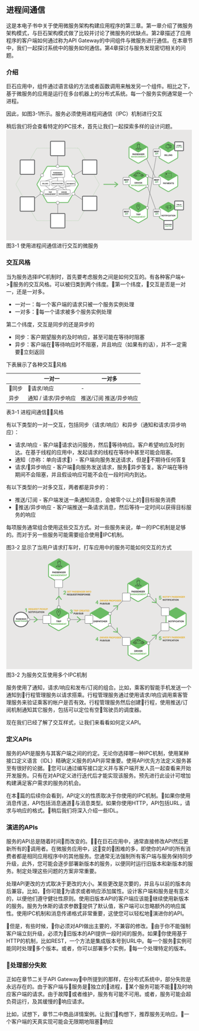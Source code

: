 ## 进程间通信

这是本电子书中关于使用微服务架构构建应用程序的第三章。第一章介绍了微服务架构模式，与巨石架构模式做了比较并讨论了微服务的优缺点。第2章描述了应用程序的客户端如何通过称为API Gateway的中间组件与微服务进行通信。在本章节中，我们一起探讨系统中的服务如何通信。第4章探讨与服务发现密切相关的问题。

### 介绍
巨石应用中，组件通过语言级的方法或者函数调用来触发另一个组件。相比之下，基于微服务的应用是运行在多台机器上的分布式系统。每一个服务实例通常是一个进程。

因此，如图3-1所示。服务必须使用进程间通信（IPC）机制进行交互

稍后我们将会查看特定的IPC技术，首先让我们一起探索多样的设计问题。
![3-1](3-1.png)
图3-1 使用进程间通信进行交互的微服务

### 交互风格
当为服务选择IPC机制时，首先要考虑服务之间是如何交互的。有各种客户端<->服务的交互风格。可以被归类到两个纬度。第一个纬度，交互是否是一对一，还是一对多。
- 一对一：每一个客户端的请求只被一个服务实例处理
- 一对多：每一个请求被多个服务实例处理

第二个纬度，交互是同步的还是异步的
- 同步：客户期望服务的及时响应，甚至可能在等待时阻塞
- 异步：客户端在等待响应时不阻塞，并且响应（如果有的话），并不一定需要立刻返回

下表展示了各种交互风格

|                     |            一对一            |  一对多             | 
| --------------------------| ---------------------------- |  ---------------------------- | 
| 同步    |  请求/响应|  - |
| 异步   |  通知 / 请求/异步响应| 推送/订阅 推送/异步响应 |
表3-1 进程间通信风格

有以下类型的一对一交互，包括同步（请求/响应）和异步（通知和请求/异步响应）：
- 请求/响应 - 客户端请求访问服务，然后等待响应。客户希望响应及时到达。在基于线程的应用中，发起请求的线程在等待中甚至可能会阻塞。
- 通知（亦称：单向请求）- 客户端向服务发送请求，但是不期待任何答复
- 请求/异步响应 - 客户端向服务发送请求，服务异步答复。客户端在等待期间不会阻塞，并且假设响应可能不会在一段时间内到达。
  
有以下类型的一对多交互，两者都是异步的：
- 推送/订阅 - 客户端发送一条通知消息，会被零个以上的目标服务消费
- 推送/异步响应 - 客户端推送一条请求消息，然后等待一定时间以获得目标服务的响应

每项服务通常组合使用这些交互方式。对一些服务来说，单一的IPC机制是足够的。而对于另一些服务可能需要组合使用IPC机制。

图3-2 显示了当用户请求打车时，打车应用中的服务可能如何交互的方式
![3-2](3-2.png)
图3-2 为服务交互使用多个IPC机制

服务使用了通知，请求/响应和发布/订阅的组合。比如，乘客的智能手机发送一个通知到行程管理服务以请求搭乘。行程管理服务通过使用请求/响应调用乘客管理服务来验证乘客的帐户是否有效。行程管理服务然后创建行程，使用推送/订阅机制通知其它服务，包括可以定位有空驾驶员的调度器。

现在我们已经了解了交互样式，让我们来看看如何定义API。

### 定义APIs
服务的API是服务与其客户端之间的约定。无论你选择哪一种IPC机制，使用某种接口定义语言（IDL）精确定义服务的API非常重要。使用API优先方法定义服务甚至有很好的论据。您可以通过编写接口定义并与客户端开发人员一起查看来开始开发服务。只有在对API定义进行迭代后才能实现该服务。预先进行此设计可增加构建满足客户需求的服务的机会。

在本篇的后续你会看到，API定义的性质取决于你使用的IPC机制。如果你使用消息传送，API包括消息通道与消息类型。如果你使用HTTP，API包括URL，请求与响应的格式。稍后我们将深入介绍一些IDL。

### 演进的APIs
服务的API总是随着时间而改变的。在巨石应用中，通常直接修改API然后更新所有的调用者。在微服务应用中，这变的困难的多，即使你的API的所有消费者都是相同应用程序中的其他服务。您通常无法强制所有客户端与服务保持同步升级，此外，您可能会逐步部署新版本的服务，以便同时运行旧版本和新版本的服务。制定处理这些问题的方案非常重要。

处理API更改的方式取决于更改的大小。某些更改是次要的，并且与以前的版本向后兼容。比如，你可能为请求或者响应添加属性。设计客户端和服务是有意义的，以便他们遵守健壮性原则。使用旧版本API的客户端应该能继续使用新版本的服务。服务为休斯的请求参数提供了默认值，客户端可以忽略额外的响应属性。使用IPC机制和消息传递格式非常重要，这使您可以轻松地演进你的API。

但是，有些时候，你必须对API做出主要的，不兼容的修改。由于你不能强制客户端立刻升级，必须为旧版本的API提供一段时间的服务。如果你使用基于HTTP的机制，比如REST，一个方法是集成版本号到URL中。每一个服务实例可能同时处理多个版本。或者，你可以部署多个实例，每一个处理特定的版本。

### 处理部分失败
正如在章节二关于API Gateway中所提到的那样，在分布式系统中，部分失败是永远存在的。由于客户端与服务是独立的进程，某个服务可能不能及时响应客户端的请求。由于故障或者维护，服务有可能不可用。或者，服务可能会超负荷运行，及其缓慢的响应请求。

比如，试想下，章节二中商品详情案例。让我们构想下，推荐服务无响应。一个客户端的天真实现可能会无限期地阻塞响应